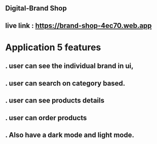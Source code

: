 ## Digital-Brand Shop
## live link : https://brand-shop-4ec70.web.app

# Application 5 features
## . user can see the individual brand in ui,
## . user can search on category based.
## . user can see products details
## . user can order  products
## . Also have a dark mode and light mode.



